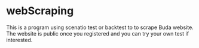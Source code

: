 # webScraping

This is a program using scenatio test or backtest to to scrape Buda website. The website is public once you registered and you can try your own test if interested.
